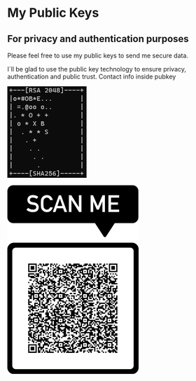 # My Public Keys
## For privacy and  authentication purposes

Please feel free to use my public keys to send me secure data. 

I´ll be glad to use the public key technology to ensure privacy, authentication and public trust. Contact info inside pubkey

![My Public Key](joao.eurico-live-randomart.png)

![My Public Key](joao.eurico-live-qrcode.png)
